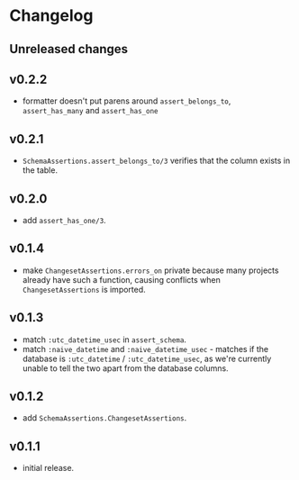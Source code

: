 # Changelog

## Unreleased changes

## v0.2.2

- formatter doesn't put parens around `assert_belongs_to`, `assert_has_many` and `assert_has_one`

## v0.2.1

- `SchemaAssertions.assert_belongs_to/3` verifies that the column exists in the table.

## v0.2.0

- add `assert_has_one/3`.

## v0.1.4

- make `ChangesetAssertions.errors_on` private because many projects already have such a function,
  causing conflicts when `ChangesetAssertions` is imported.
  
## v0.1.3

- match `:utc_datetime_usec` in `assert_schema`.
- match `:naive_datetime` and `:naive_datetime_usec` - matches if the database is
  `:utc_datetime` / `:utc_datetime_usec`, as we're currently unable to tell the two apart
  from the database columns.

## v0.1.2

- add `SchemaAssertions.ChangesetAssertions`.

## v0.1.1

- initial release.
